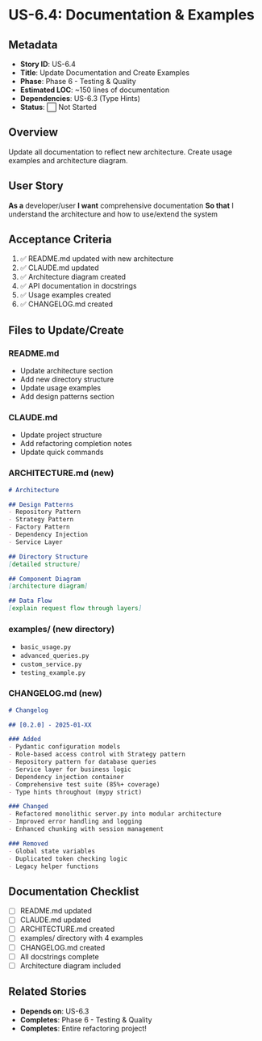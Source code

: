 # US-6.4: Documentation & Examples

## Metadata
- **Story ID**: US-6.4
- **Title**: Update Documentation and Create Examples
- **Phase**: Phase 6 - Testing & Quality
- **Estimated LOC**: ~150 lines of documentation
- **Dependencies**: US-6.3 (Type Hints)
- **Status**: ⬜ Not Started

## Overview
Update all documentation to reflect new architecture. Create usage examples and architecture diagram.

## User Story
**As a** developer/user
**I want** comprehensive documentation
**So that** I understand the architecture and how to use/extend the system

## Acceptance Criteria
1. ✅ README.md updated with new architecture
2. ✅ CLAUDE.md updated
3. ✅ Architecture diagram created
4. ✅ API documentation in docstrings
5. ✅ Usage examples created
6. ✅ CHANGELOG.md created

## Files to Update/Create

### README.md
- Update architecture section
- Add new directory structure
- Update usage examples
- Add design patterns section

### CLAUDE.md
- Update project structure
- Add refactoring completion notes
- Update quick commands

### ARCHITECTURE.md (new)
```markdown
# Architecture

## Design Patterns
- Repository Pattern
- Strategy Pattern
- Factory Pattern
- Dependency Injection
- Service Layer

## Directory Structure
[detailed structure]

## Component Diagram
[architecture diagram]

## Data Flow
[explain request flow through layers]
```

### examples/ (new directory)
- `basic_usage.py`
- `advanced_queries.py`
- `custom_service.py`
- `testing_example.py`

### CHANGELOG.md (new)
```markdown
# Changelog

## [0.2.0] - 2025-01-XX

### Added
- Pydantic configuration models
- Role-based access control with Strategy pattern
- Repository pattern for database queries
- Service layer for business logic
- Dependency injection container
- Comprehensive test suite (85%+ coverage)
- Type hints throughout (mypy strict)

### Changed
- Refactored monolithic server.py into modular architecture
- Improved error handling and logging
- Enhanced chunking with session management

### Removed
- Global state variables
- Duplicated token checking logic
- Legacy helper functions
```

## Documentation Checklist
- [ ] README.md updated
- [ ] CLAUDE.md updated
- [ ] ARCHITECTURE.md created
- [ ] examples/ directory with 4 examples
- [ ] CHANGELOG.md created
- [ ] All docstrings complete
- [ ] Architecture diagram included

## Related Stories
- **Depends on**: US-6.3
- **Completes**: Phase 6 - Testing & Quality
- **Completes**: Entire refactoring project!
